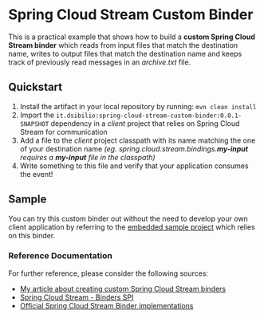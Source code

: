 # Spring Cloud Stream Custom Binder

This is a practical example that shows how to build a **custom Spring Cloud Stream binder** which reads from input files that match the destination name, writes to output files that match the destination name and keeps track of previously read messages in an *archive.txt* file.

## Quickstart

1. Install the artifact in your local repository by running: `mvn clean install`
2. Import the `it.dsibilio:spring-cloud-stream-custom-binder:0.0.1-SNAPSHOT` dependency in a *client* project that relies on Spring Cloud Stream for communication
3. Add a file to the *client* project classpath with its name matching the one of your destination name *(eg. spring.cloud.stream.bindings.***my-input*** requires a ***my-input*** file in the classpath)*
4. Write something to this file and verify that your application consumes the event!

## Sample

You can try this custom binder out without the need to develop your own client application by referring to the [embedded sample project](samples/spring-cloud-stream-custom-binder-sample) which relies on this binder.

### Reference Documentation
For further reference, please consider the following sources:
* [My article about creating custom Spring Cloud Stream binders](https://medium.com/@domenicosibilio/how-to-create-a-spring-cloud-stream-binder-from-scratch-ab8b29ee931b)
* [Spring Cloud Stream - Binders SPI](https://docs.spring.io/spring-cloud-stream/docs/current/reference/htmlsingle/#spring-cloud-stream-overview-binder-api)
* [Official Spring Cloud Stream Binder implementations](https://github.com/spring-cloud/spring-cloud-stream-starters/blob/main/README.adoc#binder-implementations)

